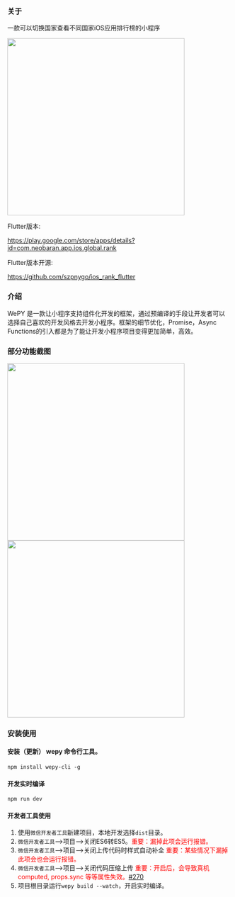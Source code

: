 ### 关于

一款可以切换国家查看不同国家iOS应用排行榜的小程序

<img src="https://github.com/szpnygo/wepy_ios_top/blob/master/qr.jpg" width="400"/> 

Flutter版本:

https://play.google.com/store/apps/details?id=com.neobaran.app.ios.global.rank

Flutter版本开源:

https://github.com/szpnygo/ios_rank_flutter


### 介绍

WePY 是一款让小程序支持组件化开发的框架，通过预编译的手段让开发者可以选择自己喜欢的开发风格去开发小程序。框架的细节优化，Promise，Async Functions的引入都是为了能让开发小程序项目变得更加简单，高效。

### 部分功能截图

<img src="https://github.com/szpnygo/wepy_ios_top/blob/master/screen.png" width="400"/> 

<img src="https://github.com/szpnygo/wepy_ios_top/blob/master/screen_1.png" width="400"/> 

### 安装使用

#### 安装（更新） wepy 命令行工具。

```console
npm install wepy-cli -g
```

#### 开发实时编译

```console
npm run dev
```

#### 开发者工具使用

1. 使用`微信开发者工具`新建项目，本地开发选择`dist`目录。
2. `微信开发者工具`-->项目-->关闭ES6转ES5。<font style="color:red">重要：漏掉此项会运行报错。</font>
3. `微信开发者工具`-->项目-->关闭上传代码时样式自动补全 <font style="color:red">重要：某些情况下漏掉此项会也会运行报错。</font>
4. `微信开发者工具`-->项目-->关闭代码压缩上传 <font style="color:red">重要：开启后，会导致真机computed, props.sync 等等属性失效。[#270](https://github.com/wepyjs/wepy/issues/270)</font>
5. 项目根目录运行`wepy build --watch`，开启实时编译。
